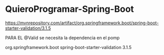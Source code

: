 # QuieroProgramar-Spring-Boot

https://mvnrepository.com/artifact/org.springframework.boot/spring-boot-starter-validation/3.1.5

PARA EL @Valid se necesita la dependencia en el pomp

<!-- https://mvnrepository.com/artifact/org.springframework.boot/spring-boot-starter-validation -->
<dependency>
    <groupId>org.springframework.boot</groupId>
    <artifactId>spring-boot-starter-validation</artifactId>
    <version>3.1.5</version>
</dependency>


